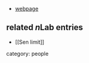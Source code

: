

* [webpage](http://math.stanford.edu/~clingher/)

## related $n$Lab entries


* [[Sen limit]]

category: people